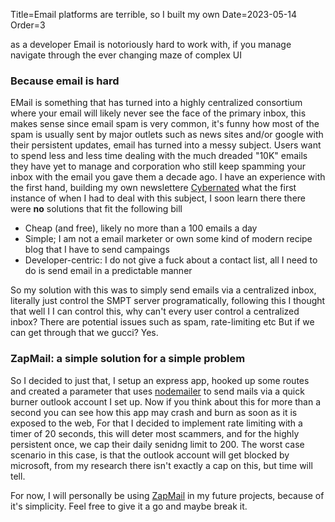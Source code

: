 Title=Email platforms are terrible, so I built my own
Date=2023-05-14
Order=3

as a developer Email is notoriously hard to work with, if you manage navigate through the ever changing maze of complex UI

### Because email is hard

EMail is something that has turned into a highly centralized consortium where your email will likely never see the face of the primary inbox, this makes sense since email spam is very common, it's funny how most of the spam is usually sent by major outlets such as news sites and/or google with their persistent updates, email has turned into a messy subject. Users want to spend less and less time dealing with the much dreaded "10K" emails they have yet to manage and corporation who still keep spamming your inbox with the email you gave them a decade ago. I have an experience with the first hand, building my own newslettere [Cybernated](https://github.com/aadv1k/cybernated) what the first instance of when I had to deal with this subject, I soon learn there there were **no** solutions that fit the following bill

- Cheap (and free), likely no more than a 100 emails a day
- Simple; I am not a email marketer or own some kind of modern recipe blog that I have to send campaings 
- Developer-centric: I do not give a fuck about a contact list, all I need to do is send email in a predictable manner

So my solution with this was to simply send emails via a centralized inbox, literally just control the SMPT server programatically, following this I thought that well I I can control this, why can't every user control a centralized inbox? There are potential issues such as spam, rate-limiting etc But if we can get through that we gucci? Yes. 

### ZapMail: a simple solution for a simple problem

So I decided to just that, I setup an express app, hooked up some routes and created a parameter that uses [nodemailer](https://nodemailer.com/about/) to send mails via a quick burner outlook account I set up. Now if you think about this for more than a second you can see how this app may crash and burn as soon as it is exposed to the web, For that I decided to implement rate limiting with a timer of 20 seconds, this will deter most scammers, and for the highly persistent once, we cap their daily senidng limit to 200. The worst case scenario in this case, is that the outlook account will get blocked by microsoft, from my research there isn't exactly a cap on this, but time will tell. 

For now, I will personally be using [ZapMail](https://github.com/aadv1k/zapmail) in my future projects, because of it's simplicity. Feel free to give it a go and maybe break it.
